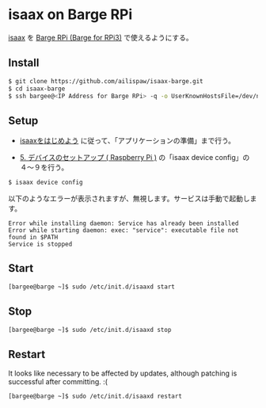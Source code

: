 # isaax on Barge RPi

[isaax](https://isaax.io/) を [Barge RPi (Barge for RPi3)](https://github.com/bargees/barge-os/releases/tag/2.2.2-rpi) で使えるようにする。

## Install

```bash
$ git clone https://github.com/ailispaw/isaax-barge.git
$ cd isaax-barge
$ ssh bargee@<IP Address for Barge RPi> -q -o UserKnownHostsFile=/dev/null -o StrictHostKeyChecking=no "bash -s" < install.sh
```

## Setup

- [isaaxをはじめよう](https://help.isaax.io/hc/ja/sections/206004247) に従って、「アプリケーションの準備」まで行う。

- [5. デバイスのセットアップ ( Raspberry Pi )](https://help.isaax.io/hc/ja/articles/227123348) の「isaax device config」の４〜９を行う。

```bash
$ isaax device config
```

以下のようなエラーが表示されますが、無視します。サービスは手動で起動します。

```
Error while installing daemon: Service has already been installed
Error while starting daemon: exec: "service": executable file not found in $PATH
Service is stopped
```

## Start

```bash
[bargee@barge ~]$ sudo /etc/init.d/isaaxd start
```

## Stop

```bash
[bargee@barge ~]$ sudo /etc/init.d/isaaxd stop
```

## Restart

It looks like necessary to be affected by updates, although patching is successful after committing. :(

```bash
[bargee@barge ~]$ sudo /etc/init.d/isaaxd restart
```
